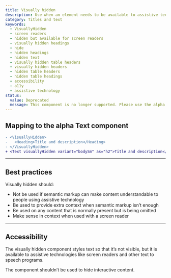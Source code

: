 ```yaml
---
title: Visually hidden
description: Use when an element needs to be available to assistive technology (for example, a screen reader) but otherwise hidden.
category: Titles and text
keywords:
  - VisuallyHidden
  - screen readers
  - hidden but available for screen readers
  - visually hidden headings
  - hide
  - hidden headings
  - hidden text
  - visually hidden table headers
  - visually hidden headers
  - hidden table headers
  - hidden table headings
  - accessibility
  - a11y
  - assistive technology
status:
  value: Deprecated
  message: This component is no longer supported. Please use the alpha Text component instead.
---
```


## Mapping to the alpha Text component

```diff
- <VisuallyHidden>
-   <Heading>Title and description</Heading>
- </VisuallyHidden>
+ <Text visuallyHidden variant="bodySm" as="h2">Title and description</Text>
```

---

## Best practices

Visually hidden should:

- Not be used if semantic markup can make content understandable to people using assistive technology
- Be used to provide extra context when semantic markup isn’t enough
- Be used on any content that is normally present but is being omitted
- Make sense in context when used with a screen reader

---

## Accessibility

The visually hidden component styles text so that it’s not visible, but it is available to assistive technologies like screen readers and other text to speech programs.

The component shouldn’t be used to hide interactive content.
